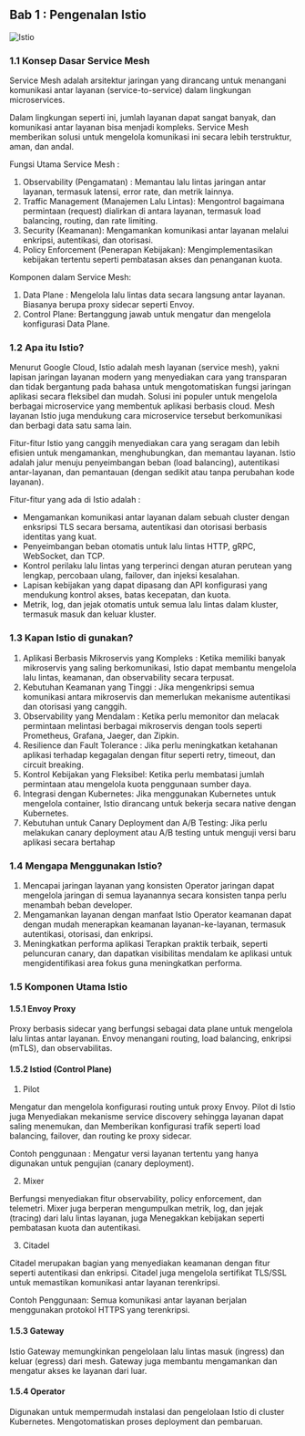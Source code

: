 ## Bab 1 : Pengenalan Istio

![Istio](https://hackmd.io/_uploads/rkECKE7dke.png)

### 1.1 Konsep Dasar Service Mesh

Service Mesh adalah arsitektur jaringan yang dirancang untuk menangani komunikasi antar layanan (service-to-service) dalam lingkungan microservices. 

Dalam lingkungan seperti ini, jumlah layanan dapat sangat banyak, dan komunikasi antar layanan bisa menjadi kompleks. Service Mesh memberikan solusi untuk mengelola komunikasi ini secara lebih terstruktur, aman, dan andal.

Fungsi Utama Service Mesh :
1. Observability (Pengamatan) : Memantau lalu lintas jaringan antar layanan, termasuk latensi, error rate, dan metrik lainnya.
2. Traffic Management (Manajemen Lalu Lintas): Mengontrol bagaimana permintaan (request) dialirkan di antara layanan, termasuk load balancing, routing, dan rate limiting.
3. Security (Keamanan): Mengamankan komunikasi antar layanan melalui enkripsi, autentikasi, dan otorisasi.
4. Policy Enforcement (Penerapan Kebijakan): Mengimplementasikan kebijakan tertentu seperti pembatasan akses dan penanganan kuota.

Komponen dalam Service Mesh:
1. Data Plane : Mengelola lalu lintas data secara langsung antar layanan. Biasanya berupa proxy sidecar seperti Envoy.
2. Control Plane: Bertanggung jawab untuk mengatur dan mengelola konfigurasi Data Plane.

### 1.2 Apa itu Istio?

Menurut Google Cloud, Istio adalah mesh layanan (service mesh), yakni lapisan jaringan layanan modern yang menyediakan cara yang transparan dan tidak bergantung pada bahasa untuk mengotomatiskan fungsi jaringan aplikasi secara fleksibel dan mudah. Solusi ini populer untuk mengelola berbagai microservice yang membentuk aplikasi berbasis cloud. Mesh layanan Istio juga mendukung cara microservice tersebut berkomunikasi dan berbagi data satu sama lain.

Fitur-fitur Istio yang canggih menyediakan cara yang seragam dan lebih efisien untuk mengamankan, menghubungkan, dan memantau layanan. Istio adalah jalur menuju penyeimbangan beban (load balancing), autentikasi antar-layanan, dan pemantauan (dengan sedikit atau tanpa perubahan kode layanan).

Fitur-fitur yang ada di Istio adalah : 

- Mengamankan komunikasi antar layanan dalam sebuah cluster dengan enksripsi TLS secara bersama, autentikasi dan otorisasi berbasis identitas yang kuat.
- Penyeimbangan beban otomatis untuk lalu lintas HTTP, gRPC, WebSocket, dan TCP.
- Kontrol perilaku lalu lintas yang terperinci dengan aturan perutean yang lengkap, percobaan ulang, failover, dan injeksi kesalahan.
- Lapisan kebijakan yang dapat dipasang dan API konfigurasi yang mendukung kontrol akses, batas kecepatan, dan kuota.
- Metrik, log, dan jejak otomatis untuk semua lalu lintas dalam kluster, termasuk masuk dan keluar kluster.

### 1.3 Kapan Istio di gunakan?

1. Aplikasi Berbasis Mikroservis yang Kompleks : Ketika memiliki banyak mikroservis yang saling berkomunikasi, Istio dapat membantu mengelola lalu lintas, keamanan, dan observability secara terpusat.
2. Kebutuhan Keamanan yang Tinggi : Jika  mengenkripsi semua komunikasi antara mikroservis dan memerlukan mekanisme autentikasi dan otorisasi yang canggih.
3. Observability yang Mendalam : Ketika perlu memonitor dan melacak permintaan melintasi berbagai mikroservis dengan tools seperti Prometheus, Grafana, Jaeger, dan Zipkin.
4. Resilience dan Fault Tolerance : Jika perlu meningkatkan ketahanan aplikasi terhadap kegagalan dengan fitur seperti retry, timeout, dan circuit breaking.
5. Kontrol Kebijakan yang Fleksibel: Ketika perlu membatasi jumlah permintaan atau mengelola kuota penggunaan sumber daya.
6. Integrasi dengan Kubernetes: Jika menggunakan Kubernetes untuk mengelola container, Istio dirancang untuk bekerja secara native dengan Kubernetes.
7. Kebutuhan untuk Canary Deployment dan A/B Testing: Jika perlu melakukan canary deployment atau A/B testing untuk menguji versi baru aplikasi secara bertahap 

### 1.4 Mengapa Menggunakan Istio?

1. Mencapai jaringan layanan yang konsisten
Operator jaringan dapat mengelola jaringan di semua layanannya secara konsisten tanpa perlu menambah beban developer.
2. Mengamankan layanan dengan manfaat Istio 
Operator keamanan dapat dengan mudah menerapkan keamanan layanan-ke-layanan, termasuk autentikasi, otorisasi, dan enkripsi.
3. Meningkatkan performa aplikasi
Terapkan praktik terbaik, seperti peluncuran canary, dan dapatkan visibilitas mendalam ke aplikasi untuk mengidentifikasi area fokus guna meningkatkan performa.

### 1.5 Komponen Utama Istio

#### 1.5.1 Envoy Proxy

Proxy berbasis sidecar yang berfungsi sebagai data plane untuk mengelola lalu lintas antar layanan. Envoy menangani routing, load balancing, enkripsi (mTLS), dan observabilitas.

#### 1.5.2 Istiod (Control Plane)

1. Pilot

Mengatur dan mengelola konfigurasi routing untuk proxy Envoy. Pilot di Istio juga Menyediakan mekanisme service discovery sehingga layanan dapat saling menemukan, dan Memberikan konfigurasi trafik seperti load balancing, failover, dan routing ke proxy sidecar.

Contoh penggunaan : Mengatur versi layanan tertentu yang hanya digunakan untuk pengujian (canary deployment).

2. Mixer

Berfungsi menyediakan fitur observability, policy enforcement, dan telemetri. Mixer juga berperan mengumpulkan metrik, log, dan jejak (tracing) dari lalu lintas layanan, juga Menegakkan kebijakan seperti pembatasan kuota dan autentikasi.

3. Citadel

Citadel merupakan bagian yang menyediakan keamanan dengan fitur seperti autentikasi dan enkripsi. Citadel juga mengelola sertifikat TLS/SSL untuk memastikan komunikasi antar layanan terenkripsi.

Contoh Penggunaan: Semua komunikasi antar layanan berjalan menggunakan protokol HTTPS yang terenkripsi.

#### 1.5.3 Gateway

Istio Gateway memungkinkan pengelolaan lalu lintas masuk (ingress) dan keluar (egress) dari mesh. Gateway juga membantu mengamankan dan mengatur akses ke layanan dari luar.

#### 1.5.4 Operator

Digunakan untuk mempermudah instalasi dan pengelolaan Istio di cluster Kubernetes. Mengotomatiskan proses deployment dan pembaruan.
